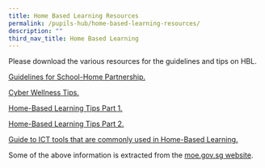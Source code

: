 ```yaml
---
title: Home Based Learning Resources
permalink: /pupils-hub/home-based-learning-resources/
description: ""
third_nav_title: Home Based Learning
---
```

Please download the various resources for the guidelines and tips on HBL.

[Guidelines for School-Home Partnership.](/files/guidelines-for-school-home-partnership.pdf)

[Cyber Wellness Tips.](/files/parent-kit-cyber-wellness-for-your-child.pdf)

[Home-Based Learning Tips Part 1.](/files/resource-kit-hbl-part-1.pdf)

[Home-Based Learning Tips Part 2.](/files/Resource-Kit-HBL-Part-2.pdf)

[Guide to ICT tools that are commonly used in Home-Based Learning.](/files/HBL-guide-for-commonly-used-ICT-tools.pdf)

Some of the above information is extracted from the [moe.gov.sg website](https://www.moe.gov.sg/parentkit).
